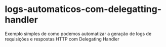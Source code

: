 # logs-automaticos-com-delegatting-handler
Exemplo simples de como podemos automatizar a geração de logs de requisições e respostas HTTP com Delegating Handler
